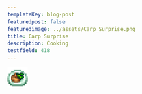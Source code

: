 ```yaml
---
templateKey: blog-post
featuredpost: false
featuredimage: ../assets/Carp_Surprise.png
title: Carp Surprise
description: Cooking
testfield: 418
---
```

![Carp Surprise](../assets/Carp_Surprise.png)